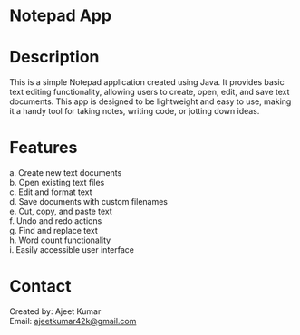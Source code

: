 # Notepad App 
# Description
This is a simple Notepad application created using Java. It provides basic text editing functionality, allowing users to create, open, edit, and save text documents. This app is designed to be lightweight and easy to use, making it a handy tool for taking notes, writing code, or jotting down ideas.

   # Features 
a. Create new text documents <br/>
b. Open existing text files  <br/>
c. Edit and format text  <br/>
d. Save documents with custom filenames  <br/>
e. Cut, copy, and paste text  <br/>
f. Undo and redo actions  <br/>
g. Find and replace text  <br/>
h. Word count functionality  <br/>
i. Easily accessible user interface  <br/>

# Contact
Created by:  Ajeet Kumar  <br/>
Email:  ajeetkumar42k@gmail.com 